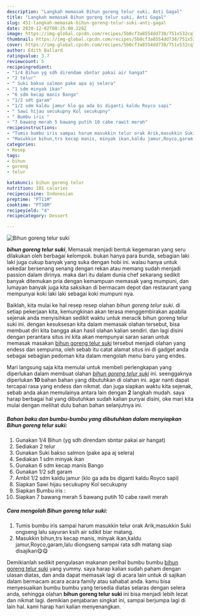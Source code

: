 ```yaml
---
description: "Langkah memasak Bihun goreng telur suki, Anti Gagal"
title: "Langkah memasak Bihun goreng telur suki, Anti Gagal"
slug: 451-langkah-memasak-bihun-goreng-telur-suki-anti-gagal
date: 2020-12-02T08:25:00.228Z
image: https://img-global.cpcdn.com/recipes/5b0cf3a8554dd738/751x532cq70/bihun-goreng-telur-suki-foto-resep-utama.jpg
thumbnail: https://img-global.cpcdn.com/recipes/5b0cf3a8554dd738/751x532cq70/bihun-goreng-telur-suki-foto-resep-utama.jpg
cover: https://img-global.cpcdn.com/recipes/5b0cf3a8554dd738/751x532cq70/bihun-goreng-telur-suki-foto-resep-utama.jpg
author: Edith Ballard
ratingvalue: 3.7
reviewcount: 5
recipeingredient:
- "1/4 Bihun yg sdh direndam sbntar pakai air hangat"
- "2 telur"
- " Suki bakso salmon pake apa aj selera"
- "1 sdm minyak ikan"
- "6 sdm kecap manis Bango"
- "1/2 sdt garam"
- "1/2 sdm kaldu jamur klo ga ada bs diganti kaldu Royco sapi"
- " Sawi hijau secukupny Kol secukupny"
- " Bumbu iris "
- "7 bawang merah 5 bawang putih 10 cabe rawit merah"
recipeinstructions:
- "Tumis bumbu iris sampai harum masukkin telur orak Arik,masukkin Suki ongseng lalu sayuran ksih air sdikit biar matang."
- "Masukkin bihun,trs kecap manis, minyak ikan,kaldu jamur,Royco,garam,lalu diongseng sampai rata sdh matang siap disajikan😋😋"
categories:
- Resep
tags:
- bihun
- goreng
- telur

katakunci: bihun goreng telur 
nutrition: 101 calories
recipecuisine: Indonesian
preptime: "PT11M"
cooktime: "PT38M"
recipeyield: "4"
recipecategory: Dessert

---
```



![Bihun goreng telur suki](https://img-global.cpcdn.com/recipes/5b0cf3a8554dd738/751x532cq70/bihun-goreng-telur-suki-foto-resep-utama.jpg)

<b><i>bihun goreng telur suki</i></b>, Memasak menjadi bentuk kegemaran yang seru dilakukan oleh berbagai kelompok. bukan hanya para bunda, sebagian laki laki juga cukup banyak yang suka dengan hobi ini. walau hanya untuk sekedar bersenang senang dengan rekan atau memang sudah menjadi passion dalam dirinya. maka dari itu dalam dunia chef sekarang sedikit banyak ditemukan pria dengan kemampuan memasak yang mumpuni, dan lumayan banyak juga kita saksikan di bermacam depot dan restaurant yang mempunyai koki laki laki sebagai koki mumpuni nya.



Baiklah, kita mulai ke hal resep resep olahan <i>bihun goreng telur suki</i>. di setiap pekerjaan kita, kemungkinan akan terasa menggembirakan apabila sejenak anda menyisihkan sedikit waktu untuk meracik bihun goreng telur suki ini. dengan kesuksesan kita dalam memasak olahan tersebut, bisa membuat diri kita bangga akan hasil olahan kalian sendiri. dan lagi disini dengan perantara situs ini kita akan mempunyai saran saran untuk memasak masakan <u>bihun goreng telur suki</u> tersebut menjadi olahan yang endess dan sempurna, oleh sebab itu catat alamat situs ini di gadget anda sebagai sebagian pedoman kita dalam mengolah menu baru yang endes.


Mari langsung saja kita memulai untuk membeli perlengkapan yang diperlukan dalam membuat olahan <u><i>bihun goreng telur suki</i></u> ini. seenggaknya diperlukan <b>10</b> bahan bahan yang dibutuhkan di olahan ini. agar nanti dapat tercapai rasa yang endess dan nikmat. dan juga siapkan waktu kita sejenak, sebab anda akan memulainya antara lain dengan <b>2</b> langkah mudah. saya harap berbagai hal yang dibutuhkan sudah kalian punyai disini, oke mari kita mulai dengan melihat dulu bahan bahan selanjutnya ini.

<!--inarticleads1-->

##### Bahan baku dan bumbu-bumbu yang dibutuhkan dalam menyiapkan Bihun goreng telur suki:

1. Gunakan 1/4 Bihun (yg sdh direndam sbntar pakai air hangat)
1. Sediakan 2 telur
1. Gunakan  Suki bakso salmon (pake apa aj selera)
1. Sediakan 1 sdm minyak ikan
1. Gunakan 6 sdm kecap manis Bango
1. Gunakan 1/2 sdt garam
1. Ambil 1/2 sdm kaldu jamur (klo ga ada bs diganti kaldu Royco sapi)
1. Siapkan  Sawi hijau secukupny Kol secukupny
1. Siapkan  Bumbu iris :
1. Siapkan 7 bawang merah 5 bawang putih 10 cabe rawit merah




<!--inarticleads2-->

##### Cara mengolah Bihun goreng telur suki:

1. Tumis bumbu iris sampai harum masukkin telur orak Arik,masukkin Suki ongseng lalu sayuran ksih air sdikit biar matang.
1. Masukkin bihun,trs kecap manis, minyak ikan,kaldu jamur,Royco,garam,lalu diongseng sampai rata sdh matang siap disajikan😋😋




Demikianlah sedikit pengulasan makanan perihal bumbu bumbu <u>bihun goreng telur suki</u> yang yummy. saya harap kalian sudah paham dengan ulasan diatas, dan anda dapat memasak lagi di acara lain untuk di sajikan dalam bermacam acara acara family atau sahabat anda. kamu bisa menyesuaikan bumbu bumbu yang tersedia diatas selaras dengan selera anda, sehingga olahan <b>bihun goreng telur suki</b> ini bisa menjadi lebih lezat dan nikmat lagi. demikian penjabaran singkat ini, sampai berjumpa lagi di lain hal. kami harap hari kalian menyenangkan.
